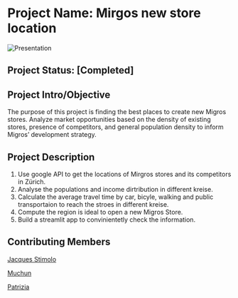 # Project Name: Mirgos new store location
![Presentation](https://docs.google.com/presentation/d/1hoYELIdoJNQRqMyYMmblM2QrHYWY2cwi/edit#slide=id.p1)

## Project Status: [Completed]

## Project Intro/Objective
The purpose of this project is finding the best places to create new Migros stores. Analyze market opportunities based on the density of existing stores, presence of competitors, and general population density to inform Migros’ development strategy. 


## Project Description
1. Use google API to get the locations of Mirgros stores and its competitors in Zürich.
2. Analyse the populations and income dirtribution in different kreise.
3. Calculate the average travel time by car, bicyle, walking and public transportaion to reach the stroes in different kreise. 
4. Compute the region is ideal to open a new Migros Store.
5. Build a streamlit app to convinientetly check the information.


## Contributing Members
[Jacques Stimolo](https://github.com/jstimolo)

[Muchun](https://github.com/Muisbrilliant)

[Patrizia](https://github.com/pw2204)
